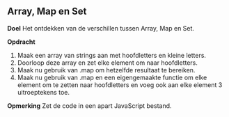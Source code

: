 ## Array, Map en Set
**Doel**
Het ontdekken van de verschillen tussen Array, Map en Set.

**Opdracht**
1. Maak een array van strings aan met hoofdletters en kleine letters.
2. Doorloop deze array en zet elke element om naar hoofdletters. 
3. Maak nu gebruik van .map om hetzelfde resultaat te bereiken.
4. Maak nu gebruik van .map en een eigengemaakte functie om elke          element om te zetten naar hoofdletters en voeg ook aan elke element    3 uitroeptekens toe.

**Opmerking**
Zet de code in een apart JavaScript bestand.